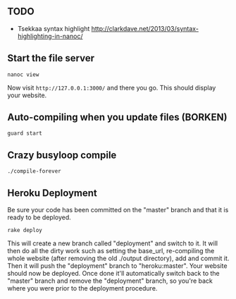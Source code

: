 ## TODO

- Tsekkaa syntax highlight http://clarkdave.net/2013/03/syntax-highlighting-in-nanoc/

## Start the file server

    nanoc view

Now visit `http://127.0.0.1:3000/` and there you go. This should display your website.

## Auto-compiling when you update files (BORKEN)

    guard start

## Crazy busyloop compile

    ./compile-forever

## Heroku Deployment

Be sure your code has been committed on the "master" branch and that it is ready to be deployed. 

    rake deploy

This will create a new branch called "deployment" and switch to it. 
It will then do all the dirty work such as setting the base_url, re-compiling the 
whole website (after removing the old ./output directory), add and commit it. 
Then it will push the "deployment" branch to "heroku:master". 
Your website should now be deployed. Once done it'll automatically switch back to the 
"master" branch and remove the "deployment" branch, so you're back where you were prior to the deployment 
procedure.
